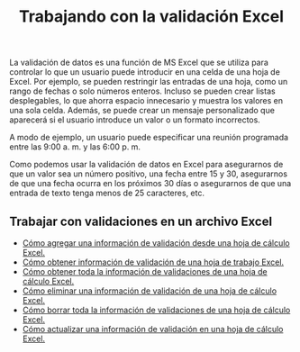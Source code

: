 ﻿---
title: Trabajando con la validación Excel
second_title: Documen
linktitle: Validación
type: docs
url: /es/validations/
keywords: Working with validations on an Excel file
description: Aspose.Cells Cloud REST API admite validaciones en un archivo Excel. El SDK admite varios lenguajes de desarrollo, como Android, C#, Go, Java, NodeJS, Perl, PHP, Python, Ruby y Swift.
weight: 100
kwords: Excel, Office Nube, REST API, Hoja de cálculo, PDF, CSV, Json, Markdown, Validaciones
---
La validación de datos es una función de MS Excel que se utiliza para controlar lo que un usuario puede introducir en una celda de una hoja de Excel. Por ejemplo, se pueden restringir las entradas de una hoja, como un rango de fechas o solo números enteros. Incluso se pueden crear listas desplegables, lo que ahorra espacio innecesario y muestra los valores en una sola celda. Además, se puede crear un mensaje personalizado que aparecerá si el usuario introduce un valor o un formato incorrectos.

A modo de ejemplo, un usuario puede especificar una reunión programada entre las 9:00 a. m. y las 6:00 p. m.

Como podemos usar la validación de datos en Excel para asegurarnos de que un valor sea un número positivo, una fecha entre 15 y 30, asegurarnos de que una fecha ocurra en los próximos 30 días o asegurarnos de que una entrada de texto tenga menos de 25 caracteres, etc.

## Trabajar con validaciones en un archivo Excel

- [Cómo agregar una información de validación desde una hoja de cálculo Excel.](/cells/es/validations/delete/)
- [Cómo obtener información de validación de una hoja de trabajo Excel.](/cells/es/validations/get/)
- [Cómo obtener toda la información de validaciones de una hoja de cálculo Excel.](/cells/es/validations/get-all/)
- [Cómo eliminar una información de validación de una hoja de cálculo Excel.](/cells/es/validations/delete/)
- [Cómo borrar toda la información de validaciones de una hoja de cálculo Excel.](/cells/es/validations/clear/)
- [Cómo actualizar una información de validación en una hoja de cálculo Excel.](/cells/es/validations/update/)
